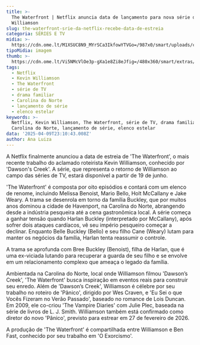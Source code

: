 ```yaml
---
title: >-
  The Waterfront | Netflix anuncia data de lançamento para nova série de Kevin
  Williamson
slug: the-waterfront-srie-da-netflix-recebe-data-de-estreia
categoria: SÉRIES E TV
midia: >-
  https://cdn.ome.lt/M1XSUC8N9_MYrSCa3IkfowYTVGo=/987x0/smart/uploads/conteudo/fotos/Design_sem_nome_-_2025-04-09T191304.583.png
tipoMidia: imagem
thumb: >-
  https://cdn.ome.lt/Vi5NMcVlOe3p-gXa1e8Zi8eJfig=/480x360/smart/extras/conteudos/Design_sem_nome_-_2025-04-09T191304.583.png
tags:
  - Netflix
  - Kevin Williamson
  - The Waterfront
  - série de TV
  - drama familiar
  - Carolina do Norte
  - lançamento de série
  - elenco estelar
keywords: >-
  Netflix, Kevin Williamson, The Waterfront, série de TV, drama familiar,
  Carolina do Norte, lançamento de série, elenco estelar
data: '2025-04-09T23:10:43.008Z'
author: Ana Luiza
---
```


A Netflix finalmente anunciou a data de estreia de 'The Waterfront', o mais recente trabalho do aclamado roteirista Kevin Williamson, conhecido por 'Dawson's Creek'. A série, que representa o retorno de Williamson ao campo das séries de TV, estará disponível a partir de 19 de junho. 

'The Waterfront' é composta por oito episódios e contará com um elenco de renome, incluindo Melissa Benoist, Mario Bello, Holt McCallany e Jake Weary. A trama se desenrola em torno da família Buckley, que por muitos anos dominou a cidade de Havenport, na Carolina do Norte, abrangendo desde a indústria pesqueira até a cena gastronômica local. A série começa a ganhar tensão quando Harlan Buckley (interpretado por McCallany), após sofrer dois ataques cardíacos, vê seu império pesqueiro começar a declinar. Enquanto Belle Buckley (Bello) e seu filho Cane (Weary) lutam para manter os negócios da família, Harlan tenta reassumir o controle. 

A trama se aprofunda com Bree Buckley (Benoist), filha de Harlan, que é uma ex-viciada lutando para recuperar a guarda de seu filho e se envolve em um relacionamento complexo que ameaça o legado da família. 

Ambientada na Carolina do Norte, local onde Williamson filmou 'Dawson’s Creek', 'The Waterfront' busca inspiração em eventos reais para construir seu enredo. Além de 'Dawson’s Creek', Williamson é célebre por seu trabalho no roteiro de 'Pânico', dirigido por Wes Craven, e 'Eu Sei o que Vocês Fizeram no Verão Passado', baseado no romance de Lois Duncan. Em 2009, ele co-criou 'The Vampire Diaries' com Julie Plec, baseada na série de livros de L. J. Smith. Williamson também está confirmado como diretor do novo 'Pânico', previsto para estrear em 27 de fevereiro de 2026. 

A produção de 'The Waterfront' é compartilhada entre Williamson e Ben Fast, conhecido por seu trabalho em 'O Exorcismo'.
